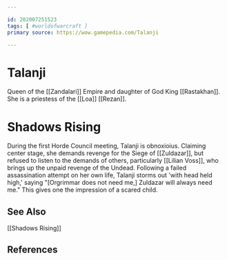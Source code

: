 ```yaml
---

id: 202007251523
tags: [ #worldofwarcraft ]
primary source: https://wow.gamepedia.com/Talanji

---
```


# Talanji
Queen of the [[Zandalari]] Empire and daughter of God King [[Rastakhan]]. She is a priestess of the [[Loa]] [[Rezan]].

# Shadows Rising
During the first Horde Council meeting, Talanji is obnoxioius. Claiming center stage, she demands revenge for the Siege of [[Zuldazar]], but refused to listen to the demands of others, particularly [[Lilian Voss]], who brings up the unpaid revenge of the Undead.
Following a failed assassination attempt on her own life, Talanji storms out 'with head held high,' saying "[Orgrimmar does not need me,] Zuldazar will always need me." This gives one the impression of a scared child.

## See Also
[[Shadows Rising]]

## References

